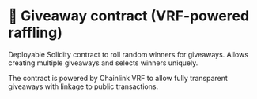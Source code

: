# 🎲 Giveaway contract (VRF-powered raffling)
Deployable Solidity contract to roll random winners for giveaways. Allows creating multiple giveaways and selects winners uniquely.

The contract is powered by Chainlink VRF to allow fully transparent giveaways with linkage to public transactions.